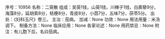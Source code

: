 序号：10956
名称：二萸散
组成：吴萸1钱，山萸1钱，川楝子1钱，白蒺藜9分，海藻8分，延胡索8分，桔梗8分，青皮8分，小茴7分，五味7分，茯苓5分。
出处：《妇科玉尺》卷三。
主治：茄病。
加减：None
功效：None
用法用量：米汤调下。
制备方法：None
临床应用：None
各家论述：None
用药禁忌：None
附注：有儿胞下后，名曰茄病。
